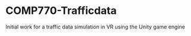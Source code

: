 # COMP770-Trafficdata

Initial work for a traffic data simulation in VR using the Unity game engine
